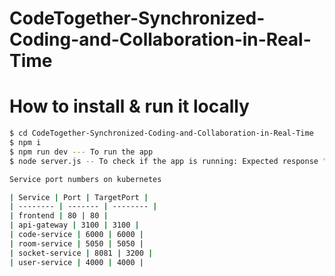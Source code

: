 # CodeTogether-Synchronized-Coding-and-Collaboration-in-Real-Time

# How to install & run it locally

```bash
$ cd CodeTogether-Synchronized-Coding-and-Collaboration-in-Real-Time
$ npm i 
$ npm run dev --- To run the app
$ node server.js -- To check if the app is running: Expected response "hi"

Service port numbers on kubernetes

| Service | Port | TargetPort |
| -------- | ------- | -------- |
| frontend | 80 | 80 |
| api-gateway | 3100 | 3100 |	
| code-service | 6000 |	6000 |	
| room-service | 5050 | 5050 |
| socket-service | 8081 | 3200 |
| user-service | 4000 | 4000 |